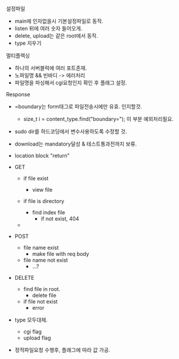 설정파일
- main에 인자없을시 기본설정파일로 동작.
- listen 뒤에 여러 숫자 들어오게.
- delete, upload는 같은 root에서 동작.
- type 지우기

멀티플렉싱
-  하나의 서버블럭에 여러 포트존재.
-  노파일명 && 빈바디 -> 에러처리
-  파일명을 파싱해서 cgi요청인지 확인 후 플래그 설정.

Response
- =boundary는 form태그로 파일전송시에만 유효. 인지할것.
  - size_t i = content_type.find("boundary="); 이 부분 예외처리필요.
- sudo dir를 하드코딩에서 변수사용하도록 수정할 것.
- download는 mandatory달성 & 테스트통과전까지 보류.
- location block "return"

- GET
  - if file exist
    - view file
  - if file is directory
    - find index file
      - if not exist, 404

  -

- POST
  - file name exist
    - make file with req body
  - file name not exist
    - ...?

- DELETE
  - find file in root.
    - delete file
  - if file not exist
    - error

- type 모두대체.
  - cgi flag
  - upload flag
- 정적파일요청 수행후, 플래그에 따라 값 가공.